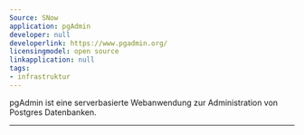 ```yaml
---
Source: SNow
application: pgAdmin
developer: null
developerlink: https://www.pgadmin.org/
licensingmodel: open source
linkapplication: null
tags:
- infrastruktur
---
```

pgAdmin ist eine serverbasierte Webanwendung zur Administration von Postgres Datenbanken.

---
